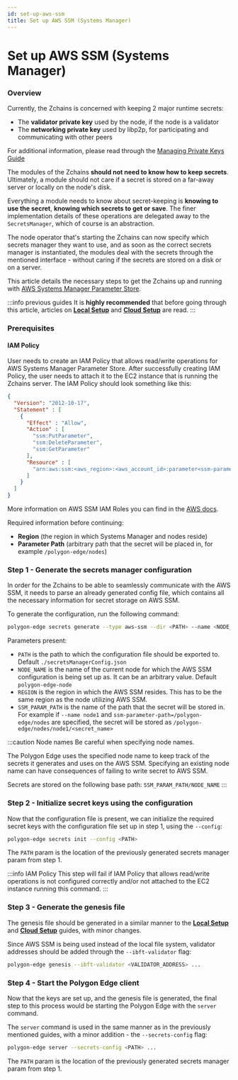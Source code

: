 ```yaml
---
id: set-up-aws-ssm
title: Set up AWS SSM (Systems Manager)
---
```


# Set up AWS SSM (Systems Manager)

### Overview

Currently, the Zchains is concerned with keeping 2 major runtime secrets:

* The **validator private key** used by the node, if the node is a validator
* The **networking private key** used by libp2p, for participating and communicating with other peers

For additional information, please read through the [Managing Private Keys Guide](../manage-private-keys/)

The modules of the Zchains **should not need to know how to keep secrets**. Ultimately, a module should not care if a secret is stored on a far-away server or locally on the node's disk.

Everything a module needs to know about secret-keeping is **knowing to use the secret**, **knowing which secrets to get or save**. The finer implementation details of these operations are delegated away to the `SecretsManager`, which of course is an abstraction.

The node operator that's starting the Zchains can now specify which secrets manager they want to use, and as soon as the correct secrets manager is instantiated, the modules deal with the secrets through the mentioned interface - without caring if the secrets are stored on a disk or on a server.

This article details the necessary steps to get the Zchains up and running with [AWS Systems Manager Parameter Store](https://docs.aws.amazon.com/systems-manager/latest/userguide/systems-manager-parameter-store.html).

:::info previous guides It is **highly recommended** that before going through this article, articles on [**Local Setup**](../../get-started/set-up-ibft-locally/) and [**Cloud Setup**](../../get-started/set-up-ibft-on-the-cloud/) are read. :::

### Prerequisites

#### IAM Policy

User needs to create an IAM Policy that allows read/write operations for AWS Systems Manager Parameter Store. After successfully creating IAM Policy, the user needs to attach it to the EC2 instance that is running the Zchains server. The IAM Policy should look something like this:

```json
{
  "Version": "2012-10-17",
  "Statement" : [
    {
      "Effect" : "Allow",
      "Action" : [
        "ssm:PutParameter",
        "ssm:DeleteParameter",
        "ssm:GetParameter"
      ],
      "Resource" : [
        "arn:aws:ssm:<aws_region>:<aws_account_id>:parameter<ssm-parameter-path>*"
      ]
    }
  ]
}
```

More information on AWS SSM IAM Roles you can find in the [AWS docs](https://docs.aws.amazon.com/systems-manager/latest/userguide/setup-instance-profile.html).

Required information before continuing:

* **Region** (the region in which Systems Manager and nodes reside)
* **Parameter Path** (arbitrary path that the secret will be placed in, for example `/polygon-edge/nodes`)

### Step 1 - Generate the secrets manager configuration

In order for the Zchains to be able to seamlessly communicate with the AWS SSM, it needs to parse an already generated config file, which contains all the necessary information for secret storage on AWS SSM.

To generate the configuration, run the following command:

```bash
polygon-edge secrets generate --type aws-ssm --dir <PATH> --name <NODE_NAME> --extra region=<REGION>,ssm-parameter-path=<SSM_PARAM_PATH>
```

Parameters present:

* `PATH` is the path to which the configuration file should be exported to. Default `./secretsManagerConfig.json`
* `NODE_NAME` is the name of the current node for which the AWS SSM configuration is being set up as. It can be an arbitrary value. Default `polygon-edge-node`
* `REGION` is the region in which the AWS SSM resides. This has to be the same region as the node utilizing AWS SSM.
* `SSM_PARAM_PATH` is the name of the path that the secret will be stored in. For example if `--name node1` and `ssm-parameter-path=/polygon-edge/nodes` are specified, the secret will be stored as `/polygon-edge/nodes/node1/<secret_name>`

:::caution Node names Be careful when specifying node names.

The Polygon Edge uses the specified node name to keep track of the secrets it generates and uses on the AWS SSM. Specifying an existing node name can have consequences of failing to write secret to AWS SSM.

Secrets are stored on the following base path: `SSM_PARAM_PATH/NODE_NAME` :::

### Step 2 - Initialize secret keys using the configuration

Now that the configuration file is present, we can initialize the required secret keys with the configuration file set up in step 1, using the `--config`:

```bash
polygon-edge secrets init --config <PATH>
```

The `PATH` param is the location of the previously generated secrets manager param from step 1.

:::info IAM Policy This step will fail if IAM Policy that allows read/write operations is not configured correctly and/or not attached to the EC2 instance running this command. :::

### Step 3 - Generate the genesis file

The genesis file should be generated in a similar manner to the [**Local Setup**](../../get-started/set-up-ibft-locally/) and [**Cloud Setup**](../../get-started/set-up-ibft-on-the-cloud/) guides, with minor changes.

Since AWS SSM is being used instead of the local file system, validator addresses should be added through the `--ibft-validator` flag:

```bash
polygon-edge genesis --ibft-validator <VALIDATOR_ADDRESS> ...
```

### Step 4 - Start the Polygon Edge client

Now that the keys are set up, and the genesis file is generated, the final step to this process would be starting the Polygon Edge with the `server` command.

The `server` command is used in the same manner as in the previously mentioned guides, with a minor addition - the `--secrets-config` flag:

```bash
polygon-edge server --secrets-config <PATH> ...
```

The `PATH` param is the location of the previously generated secrets manager param from step 1.
